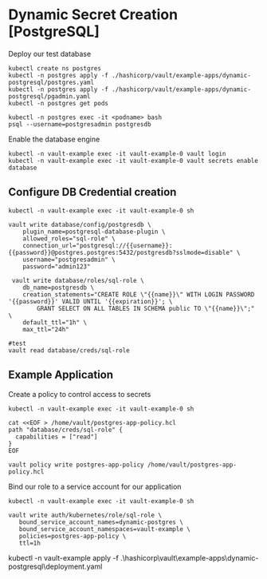 # Dynamic Secret Creation [PostgreSQL]

Deploy our test database


```
kubectl create ns postgres
kubectl -n postgres apply -f ./hashicorp/vault/example-apps/dynamic-postgresql/postgres.yaml
kubectl -n postgres apply -f ./hashicorp/vault/example-apps/dynamic-postgresql/pgadmin.yaml
kubectl -n postgres get pods

kubectl -n postgres exec -it <podname> bash
psql --username=postgresadmin postgresdb
```

Enable the database engine

```
kubectl -n vault-example exec -it vault-example-0 vault login
kubectl -n vault-example exec -it vault-example-0 vault secrets enable database
```

## Configure DB Credential creation

```
kubectl -n vault-example exec -it vault-example-0 sh 

vault write database/config/postgresdb \
    plugin_name=postgresql-database-plugin \
    allowed_roles="sql-role" \
    connection_url="postgresql://{{username}}:{{password}}@postgres.postgres:5432/postgresdb?sslmode=disable" \
    username="postgresadmin" \
    password="admin123"

 vault write database/roles/sql-role \
    db_name=postgresdb \
    creation_statements="CREATE ROLE \"{{name}}\" WITH LOGIN PASSWORD '{{password}}' VALID UNTIL '{{expiration}}'; \
        GRANT SELECT ON ALL TABLES IN SCHEMA public TO \"{{name}}\";" \
    default_ttl="1h" \
    max_ttl="24h"

#test 
vault read database/creds/sql-role

```

## Example Application

Create a policy to control access to secrets

```
kubectl -n vault-example exec -it vault-example-0 sh

cat <<EOF > /home/vault/postgres-app-policy.hcl
path "database/creds/sql-role" {
  capabilities = ["read"]
}
EOF

vault policy write postgres-app-policy /home/vault/postgres-app-policy.hcl

```


Bind our role to a service account for our application


```
kubectl -n vault-example exec -it vault-example-0 sh

vault write auth/kubernetes/role/sql-role \
   bound_service_account_names=dynamic-postgres \
   bound_service_account_namespaces=vault-example \
   policies=postgres-app-policy \
   ttl=1h

```

kubectl -n vault-example apply -f .\hashicorp\vault\example-apps\dynamic-postgresql\deployment.yaml